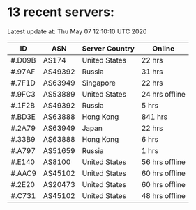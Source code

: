 # 13 recent servers:

Latest update at: Thu May 07 12:10:10 UTC 2020

| ID | ASN | Server Country | Online |
| -- | --- | -------------- | ------ |
| #.D09B | AS174 | United States | 22 hrs |
| #.97AF | AS49392 | Russia | 31 hrs |
| #.7F1D | AS63949 | Singapore | 22 hrs |
| #.9FC3 | AS53889 | United States | 24 hrs offline |
| #.1F2B | AS49392 | Russia | 5 hrs |
| #.BD3E | AS63888 | Hong Kong | 841 hrs |
| #.2A79 | AS63949 | Japan | 22 hrs |
| #.33B9 | AS63888 | Hong Kong | 6 hrs |
| #.A797 | AS51659 | Russia | 1 hrs |
| #.E140 | AS8100 | United States | 56 hrs offline |
| #.AAC9 | AS45102 | United States | 60 hrs offline |
| #.2E20 | AS20473 | United States | 60 hrs offline |
| #.C731 | AS45102 | United States | 48 hrs offline |

